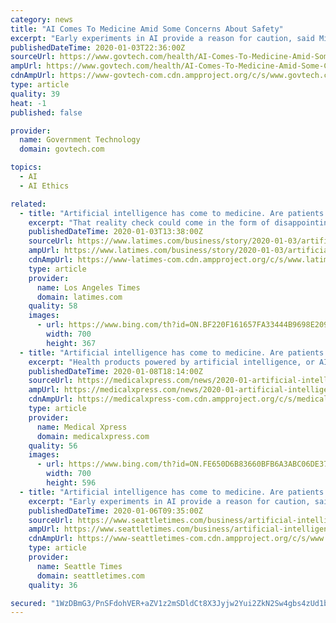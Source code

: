```yaml
---
category: news
title: "AI Comes To Medicine Amid Some Concerns About Safety"
excerpt: "Early experiments in AI provide a reason for caution, said Mildred Cho, a professor of pediatrics at Stanford's Center for Biomedical Ethics. In one case, AI software incorrectly concluded that people with pneumonia were less likely to die if they had asthmaan error that could have led doctors to deprive asthma patients of the extra care they need."
publishedDateTime: 2020-01-03T22:36:00Z
sourceUrl: https://www.govtech.com/health/AI-Comes-To-Medicine-Amid-Some-Concerns-About-Safety.html
ampUrl: https://www.govtech.com/health/AI-Comes-To-Medicine-Amid-Some-Concerns-About-Safety.html?AMP
cdnAmpUrl: https://www-govtech-com.cdn.ampproject.org/c/s/www.govtech.com/health/AI-Comes-To-Medicine-Amid-Some-Concerns-About-Safety.html?AMP
type: article
quality: 39
heat: -1
published: false

provider:
  name: Government Technology
  domain: govtech.com

topics:
  - AI
  - AI Ethics

related:
  - title: "Artificial intelligence has come to medicine. Are patients being put at risk?"
    excerpt: "That reality check could come in the form of disappointing results when AI products are ushered into the real world. Even Topol, the author of “Deep Medicine: How Artificial Intelligence Can Make Healthcare Human Again,” acknowledges that many AI products are little more than hot air. Experts such as Dr. Bob Kocher, a partner at the venture ..."
    publishedDateTime: 2020-01-03T13:38:00Z
    sourceUrl: https://www.latimes.com/business/story/2020-01-03/artificial-intelligence-healthcare
    ampUrl: https://www.latimes.com/business/story/2020-01-03/artificial-intelligence-healthcare?_amp=true
    cdnAmpUrl: https://www-latimes-com.cdn.ampproject.org/c/s/www.latimes.com/business/story/2020-01-03/artificial-intelligence-healthcare?_amp=true
    type: article
    provider:
      name: Los Angeles Times
      domain: latimes.com
    quality: 58
    images:
      - url: https://www.bing.com/th?id=ON.BF220F161657FA33444B9698E20930D2
        width: 700
        height: 367
  - title: "Artificial intelligence has come to medicine. Are patients being put at risk?"
    excerpt: "Health products powered by artificial intelligence, or AI, are streaming into our lives, from virtual doctor apps to wearable sensors and drugstore chatbots. IBM boasted that its AI could \"outthink cancer.\" Others say computer systems that read X-rays will make radiologists obsolete. \"There's nothing that I've seen in my 30-plus years studying ..."
    publishedDateTime: 2020-01-08T18:14:00Z
    sourceUrl: https://medicalxpress.com/news/2020-01-artificial-intelligence-medicine-patients.html
    ampUrl: https://medicalxpress.com/news/2020-01-artificial-intelligence-medicine-patients.amp
    cdnAmpUrl: https://medicalxpress-com.cdn.ampproject.org/c/s/medicalxpress.com/news/2020-01-artificial-intelligence-medicine-patients.amp
    type: article
    provider:
      name: Medical Xpress
      domain: medicalxpress.com
    quality: 56
    images:
      - url: https://www.bing.com/th?id=ON.FE650D6B83660BFB6A3ABC06DE37934F
        width: 700
        height: 596
  - title: "Artificial intelligence has come to medicine. Are patients being put at risk?"
    excerpt: "Early experiments in AI provide a reason for caution, said Mildred Cho, a professor of pediatrics at Stanford’s Center for Biomedical Ethics. In one case, AI software incorrectly concluded that people with pneumonia were less likely to die if they had asthma, an error that could have led doctors to deprive asthma patients of the extra care ..."
    publishedDateTime: 2020-01-06T09:35:00Z
    sourceUrl: https://www.seattletimes.com/business/artificial-intelligence-has-come-to-medicine-are-patients-being-put-at-risk/
    ampUrl: https://www.seattletimes.com/business/artificial-intelligence-has-come-to-medicine-are-patients-being-put-at-risk/?amp=1
    cdnAmpUrl: https://www-seattletimes-com.cdn.ampproject.org/c/s/www.seattletimes.com/business/artificial-intelligence-has-come-to-medicine-are-patients-being-put-at-risk/?amp=1
    type: article
    provider:
      name: Seattle Times
      domain: seattletimes.com
    quality: 36

secured: "1WzDBmG3/PnSFdohVER+aZV1z2mSDldCt8X3Jyjw2Yui2ZkN2Sw4gbs4zUd1bv1ESuXRNx8dMn90VNYPBn6WeOiZKuq/NV7VTE9QsCozzdeti5RFkzc5GWUiGP06O6D2xqmjlW5f3s81mjFZ0e6G0IVptKo0qBtjQCUmOW5tuyv4yblHZ9oal7b96dmJPKs726907r6Knq2DCB6sHYTC96QsiElK9v6t4Sd4iUCRkbmgF8zS3AYqehVBRRU1vvPyZL7cze68dtXrbs3QQ7D2hA==;UPakOCSRTiRQxPz4bq99vQ=="
---
```


